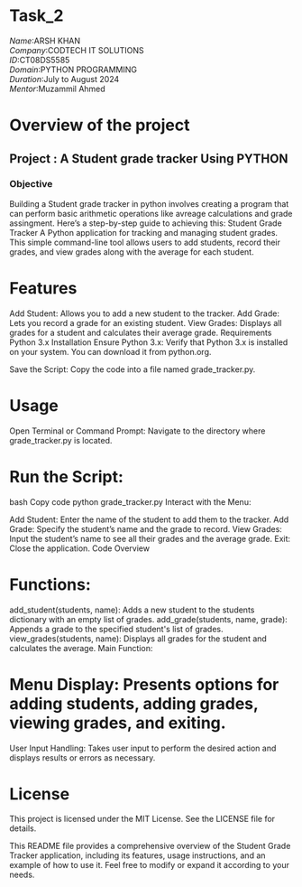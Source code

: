 # Task_2
*Name*:ARSH KHAN<br/>
*Company*:CODTECH IT SOLUTIONS<br/>
*ID*:CT08DS5585<br/>
*Domain*:PYTHON PROGRAMMING<br/>
*Duration*:July to August 2024<br/>
*Mentor*:Muzammil Ahmed<br/>

# Overview of the project
## Project : A Student grade tracker Using PYTHON<br/>
### Objective

Building a Student grade tracker in python involves creating a program that can perform basic arithmetic operations like avreage calculations and grade assingment.
Here’s a step-by-step guide to achieving this:
Student Grade Tracker
A Python application for tracking and managing student grades. This simple command-line tool allows users to add students, record their grades, and view grades along with the average for each student.

# Features
Add Student: Allows you to add a new student to the tracker.
Add Grade: Lets you record a grade for an existing student.
View Grades: Displays all grades for a student and calculates their average grade.
Requirements
Python 3.x
Installation
Ensure Python 3.x: Verify that Python 3.x is installed on your system. You can download it from python.org.

Save the Script: Copy the code into a file named grade_tracker.py.

# Usage
Open Terminal or Command Prompt: Navigate to the directory where grade_tracker.py is located.

# Run the Script:

bash
Copy code
python grade_tracker.py
Interact with the Menu:

Add Student: Enter the name of the student to add them to the tracker.
Add Grade: Specify the student’s name and the grade to record.
View Grades: Input the student’s name to see all their grades and the average grade.
Exit: Close the application.
Code Overview
# Functions:

add_student(students, name): Adds a new student to the students dictionary with an empty list of grades.
add_grade(students, name, grade): Appends a grade to the specified student's list of grades.
view_grades(students, name): Displays all grades for the student and calculates the average.
Main Function:

# Menu Display: Presents options for adding students, adding grades, viewing grades, and exiting.
User Input Handling: Takes user input to perform the desired action and displays results or errors as necessary.


# License
This project is licensed under the MIT License. See the LICENSE file for details.

This README file provides a comprehensive overview of the Student Grade Tracker application, including its features, usage instructions, and an example of how to use it. Feel free to modify or expand it according to your needs.
